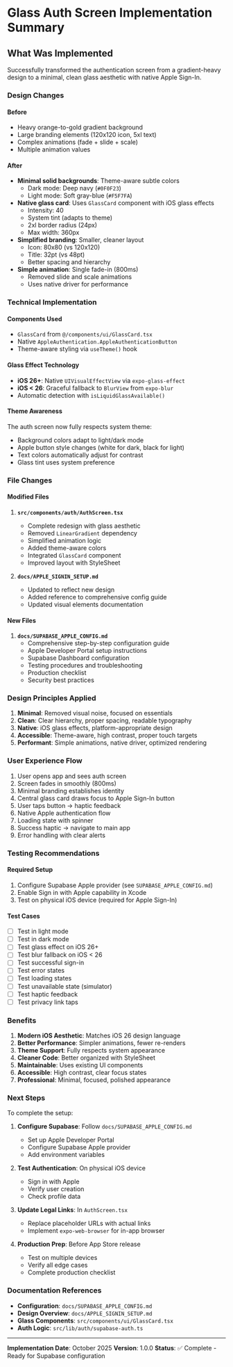 # Glass Auth Screen Implementation Summary

## What Was Implemented

Successfully transformed the authentication screen from a gradient-heavy design to a minimal, clean glass aesthetic with native Apple Sign-In.

### Design Changes

#### Before
- Heavy orange-to-gold gradient background
- Large branding elements (120x120 icon, 5xl text)
- Complex animations (fade + slide + scale)
- Multiple animation values

#### After
- **Minimal solid backgrounds**: Theme-aware subtle colors
  - Dark mode: Deep navy (`#0F0F23`)
  - Light mode: Soft gray-blue (`#F5F7FA`)
- **Native glass card**: Uses `GlassCard` component with iOS glass effects
  - Intensity: 40
  - System tint (adapts to theme)
  - 2xl border radius (24px)
  - Max width: 360px
- **Simplified branding**: Smaller, cleaner layout
  - Icon: 80x80 (vs 120x120)
  - Title: 32pt (vs 48pt)
  - Better spacing and hierarchy
- **Simple animation**: Single fade-in (800ms)
  - Removed slide and scale animations
  - Uses native driver for performance

### Technical Implementation

#### Components Used
- `GlassCard` from `@/components/ui/GlassCard.tsx`
- Native `AppleAuthentication.AppleAuthenticationButton`
- Theme-aware styling via `useTheme()` hook

#### Glass Effect Technology
- **iOS 26+**: Native `UIVisualEffectView` via `expo-glass-effect`
- **iOS < 26**: Graceful fallback to `BlurView` from `expo-blur`
- Automatic detection with `isLiquidGlassAvailable()`

#### Theme Awareness
The auth screen now fully respects system theme:
- Background colors adapt to light/dark mode
- Apple button style changes (white for dark, black for light)
- Text colors automatically adjust for contrast
- Glass tint uses system preference

### File Changes

#### Modified Files
1. **`src/components/auth/AuthScreen.tsx`**
   - Complete redesign with glass aesthetic
   - Removed `LinearGradient` dependency
   - Simplified animation logic
   - Added theme-aware colors
   - Integrated `GlassCard` component
   - Improved layout with StyleSheet

2. **`docs/APPLE_SIGNIN_SETUP.md`**
   - Updated to reflect new design
   - Added reference to comprehensive config guide
   - Updated visual elements documentation

#### New Files
1. **`docs/SUPABASE_APPLE_CONFIG.md`**
   - Comprehensive step-by-step configuration guide
   - Apple Developer Portal setup instructions
   - Supabase Dashboard configuration
   - Testing procedures and troubleshooting
   - Production checklist
   - Security best practices

### Design Principles Applied

1. **Minimal**: Removed visual noise, focused on essentials
2. **Clean**: Clear hierarchy, proper spacing, readable typography
3. **Native**: iOS glass effects, platform-appropriate design
4. **Accessible**: Theme-aware, high contrast, proper touch targets
5. **Performant**: Simple animations, native driver, optimized rendering

### User Experience Flow

1. User opens app and sees auth screen
2. Screen fades in smoothly (800ms)
3. Minimal branding establishes identity
4. Central glass card draws focus to Apple Sign-In button
5. User taps button → haptic feedback
6. Native Apple authentication flow
7. Loading state with spinner
8. Success haptic → navigate to main app
9. Error handling with clear alerts

### Testing Recommendations

#### Required Setup
1. Configure Supabase Apple provider (see `SUPABASE_APPLE_CONFIG.md`)
2. Enable Sign in with Apple capability in Xcode
3. Test on physical iOS device (required for Apple Sign-In)

#### Test Cases
- [ ] Test in light mode
- [ ] Test in dark mode
- [ ] Test glass effect on iOS 26+
- [ ] Test blur fallback on iOS < 26
- [ ] Test successful sign-in
- [ ] Test error states
- [ ] Test loading states
- [ ] Test unavailable state (simulator)
- [ ] Test haptic feedback
- [ ] Test privacy link taps

### Benefits

1. **Modern iOS Aesthetic**: Matches iOS 26 design language
2. **Better Performance**: Simpler animations, fewer re-renders
3. **Theme Support**: Fully respects system appearance
4. **Cleaner Code**: Better organized with StyleSheet
5. **Maintainable**: Uses existing UI components
6. **Accessible**: High contrast, clear focus states
7. **Professional**: Minimal, focused, polished appearance

### Next Steps

To complete the setup:

1. **Configure Supabase**: Follow `docs/SUPABASE_APPLE_CONFIG.md`
   - Set up Apple Developer Portal
   - Configure Supabase Apple provider
   - Add environment variables

2. **Test Authentication**: On physical iOS device
   - Sign in with Apple
   - Verify user creation
   - Check profile data

3. **Update Legal Links**: In `AuthScreen.tsx`
   - Replace placeholder URLs with actual links
   - Implement `expo-web-browser` for in-app browser

4. **Production Prep**: Before App Store release
   - Test on multiple devices
   - Verify all edge cases
   - Complete production checklist

### Documentation References

- **Configuration**: `docs/SUPABASE_APPLE_CONFIG.md`
- **Design Overview**: `docs/APPLE_SIGNIN_SETUP.md`
- **Glass Components**: `src/components/ui/GlassCard.tsx`
- **Auth Logic**: `src/lib/auth/supabase-auth.ts`

---

**Implementation Date**: October 2025
**Version**: 1.0.0
**Status**: ✅ Complete - Ready for Supabase configuration

